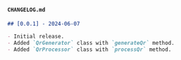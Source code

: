 #### `CHANGELOG.md`

```markdown
## [0.0.1] - 2024-06-07

- Initial release.
- Added `QrGenerator` class with `generateQr` method.
- Added `QrProcessor` class with `processQr` method.
